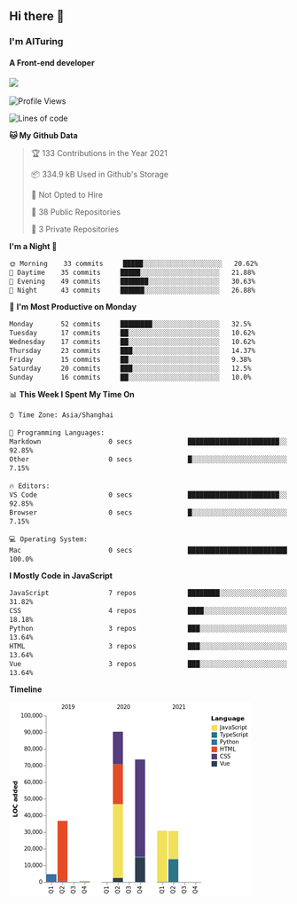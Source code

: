## Hi there 👋
### I'm AITuring
#### A Front-end developer

<img src="./dhx.gif" width="400px"/>

<!--START_SECTION:waka-->
![Profile Views](http://img.shields.io/badge/Profile%20Views-0-blue)

![Lines of code](https://img.shields.io/badge/From%20Hello%20World%20I%27ve%20Written-267350%20lines%20of%20code-blue)

**🐱 My Github Data** 

> 🏆 133 Contributions in the Year 2021
 > 
> 📦 334.9 kB Used in Github's Storage 
 > 
> 🚫 Not Opted to Hire
 > 
> 📜 38 Public Repositories 
 > 
> 🔑 3 Private Repositories  
 > 
**I'm a Night 🦉** 

```text
🌞 Morning    33 commits     █████░░░░░░░░░░░░░░░░░░░░   20.62% 
🌆 Daytime    35 commits     █████░░░░░░░░░░░░░░░░░░░░   21.88% 
🌃 Evening    49 commits     ███████░░░░░░░░░░░░░░░░░░   30.63% 
🌙 Night      43 commits     ██████░░░░░░░░░░░░░░░░░░░   26.88%

```
📅 **I'm Most Productive on Monday** 

```text
Monday       52 commits     ████████░░░░░░░░░░░░░░░░░   32.5% 
Tuesday      17 commits     ██░░░░░░░░░░░░░░░░░░░░░░░   10.62% 
Wednesday    17 commits     ██░░░░░░░░░░░░░░░░░░░░░░░   10.62% 
Thursday     23 commits     ███░░░░░░░░░░░░░░░░░░░░░░   14.37% 
Friday       15 commits     ██░░░░░░░░░░░░░░░░░░░░░░░   9.38% 
Saturday     20 commits     ███░░░░░░░░░░░░░░░░░░░░░░   12.5% 
Sunday       16 commits     ██░░░░░░░░░░░░░░░░░░░░░░░   10.0%

```


📊 **This Week I Spent My Time On** 

```text
⌚︎ Time Zone: Asia/Shanghai

💬 Programming Languages: 
Markdown                 0 secs              ███████████████████████░░   92.85% 
Other                    0 secs              █░░░░░░░░░░░░░░░░░░░░░░░░   7.15%

🔥 Editors: 
VS Code                  0 secs              ███████████████████████░░   92.85% 
Browser                  0 secs              █░░░░░░░░░░░░░░░░░░░░░░░░   7.15%

💻 Operating System: 
Mac                      0 secs              █████████████████████████   100.0%

```

**I Mostly Code in JavaScript** 

```text
JavaScript               7 repos             ████████░░░░░░░░░░░░░░░░░   31.82% 
CSS                      4 repos             ████░░░░░░░░░░░░░░░░░░░░░   18.18% 
Python                   3 repos             ███░░░░░░░░░░░░░░░░░░░░░░   13.64% 
HTML                     3 repos             ███░░░░░░░░░░░░░░░░░░░░░░   13.64% 
Vue                      3 repos             ███░░░░░░░░░░░░░░░░░░░░░░   13.64%

```


**Timeline**

![Chart not found](https://raw.githubusercontent.com/AITuring/AITuring/main/charts/bar_graph.png) 


<!--END_SECTION:waka-->


